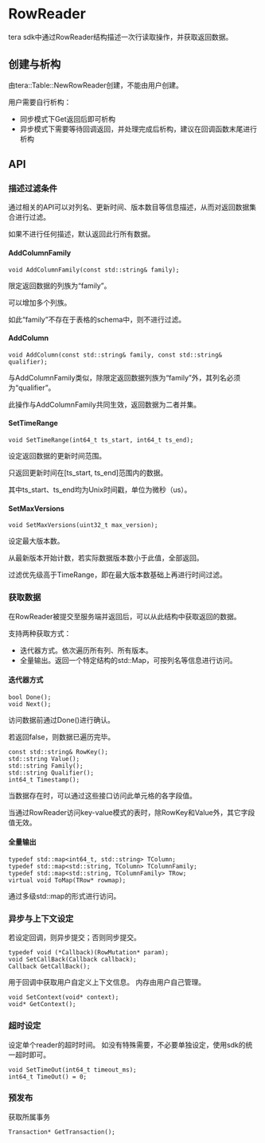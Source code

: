 # RowReader

tera sdk中通过RowReader结构描述一次行读取操作，并获取返回数据。

## 创建与析构

由tera::Table::NewRowReader创建，不能由用户创建。

用户需要自行析构：
 * 同步模式下Get返回后即可析构
 * 异步模式下需要等待回调返回，并处理完成后析构，建议在回调函数末尾进行析构
 
## API

### 描述过滤条件

通过相关的API可以对列名、更新时间、版本数目等信息描述，从而对返回数据集合进行过滤。

如果不进行任何描述，默认返回此行所有数据。

#### AddColumnFamily

```
void AddColumnFamily(const std::string& family);
```

限定返回数据的列族为“family”。

可以增加多个列族。

如此“family”不存在于表格的schema中，则不进行过滤。

#### AddColumn

```
void AddColumn(const std::string& family, const std::string& qualifier);
```

与AddColumnFamily类似，除限定返回数据列族为“family”外，其列名必须为“qualifier”。

此操作与AddColumnFamily共同生效，返回数据为二者并集。

#### SetTimeRange

```
void SetTimeRange(int64_t ts_start, int64_t ts_end);
```

设定返回数据的更新时间范围。

只返回更新时间在[ts_start, ts_end]范围内的数据。

其中ts_start、ts_end均为Unix时间戳，单位为微秒（us）。

#### SetMaxVersions

```
void SetMaxVersions(uint32_t max_version);
```

设定最大版本数。

从最新版本开始计数，若实际数据版本数小于此值，全部返回。

过滤优先级高于TimeRange，即在最大版本数基础上再进行时间过滤。

### 获取数据

在RowReader被提交至服务端并返回后，可以从此结构中获取返回的数据。

支持两种获取方式：

 * 迭代器方式。依次遍历所有列、所有版本。
 * 全量输出。返回一个特定结构的std::Map，可按列名等信息进行访问。

#### 迭代器方式

```
bool Done();
void Next();
```

访问数据前通过Done()进行确认。

若返回false，则数据已遍历完毕。

```
const std::string& RowKey();
std::string Value();
std::string Family();
std::string Qualifier();
int64_t Timestamp();
```

当数据存在时，可以通过这些接口访问此单元格的各字段值。

当通过RowReader访问key-value模式的表时，除RowKey和Value外，其它字段值无效。

#### 全量输出

```
typedef std::map<int64_t, std::string> TColumn;
typedef std::map<std::string, TColumn> TColumnFamily;
typedef std::map<std::string, TColumnFamily> TRow;
virtual void ToMap(TRow* rowmap);
```

通过多级std::map的形式进行访问。

### 异步与上下文设定

若设定回调，则异步提交；否则同步提交。
```
typedef void (*Callback)(RowMutation* param);
void SetCallBack(Callback callback);
Callback GetCallBack();
```

用于回调中获取用户自定义上下文信息。
内存由用户自己管理。

```
void SetContext(void* context);
void* GetContext();
```

### 超时设定

设定单个reader的超时时间。
如没有特殊需要，不必要单独设定，使用sdk的统一超时即可。
```
void SetTimeOut(int64_t timeout_ms);
int64_t TimeOut() = 0;
```

### 预发布

获取所属事务
```
Transaction* GetTransaction();
```
